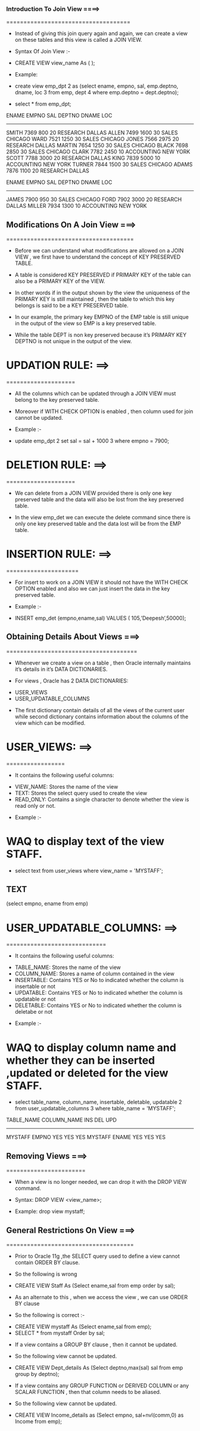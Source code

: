 


###  Introduction To Join View ====>
====================================

* Instead of giving this join query again and again, we can create a view on these tables and this view is called a JOIN VIEW.

* Syntax Of Join View :-
- CREATE VIEW view_name As ( <join query> );

* Example:
- create view emp_dpt
  2  as (select ename, empno, sal, emp.deptno, dname, loc
  3  from emp, dept
  4  where emp.deptno = dept.deptno);

- select * from emp_dpt;

ENAME           EMPNO        SAL     DEPTNO DNAME          LOC
---------- ---------- ---------- ---------- -------------- -------------
SMITH            7369        800         20 RESEARCH       DALLAS
ALLEN            7499       1600         30 SALES          CHICAGO
WARD             7521       1250         30 SALES          CHICAGO
JONES            7566       2975         20 RESEARCH       DALLAS
MARTIN           7654       1250         30 SALES          CHICAGO
BLACK            7698       2850         30 SALES          CHICAGO
CLARK            7782       2450         10 ACCOUNTING     NEW YORK
SCOTT            7788       3000         20 RESEARCH       DALLAS
KING             7839       5000         10 ACCOUNTING     NEW YORK
TURNER           7844       1500         30 SALES          CHICAGO
ADAMS            7876       1100         20 RESEARCH       DALLAS

ENAME           EMPNO        SAL     DEPTNO DNAME          LOC
---------- ---------- ---------- ---------- -------------- -------------
JAMES            7900        950         30 SALES          CHICAGO
FORD             7902       3000         20 RESEARCH       DALLAS
MILLER           7934       1300         10 ACCOUNTING     NEW YORK  


##  Modifications On A Join View ===>
=====================================

* Before we can understand what modifications are allowed on a JOIN VIEW , we first have to understand the concept of KEY PRESERVED TABLE.

* A table is considered KEY PRESERVED if PRIMARY KEY of the table can also be a PRIMARY KEY of the VIEW.

* In other words if in the output shown by the view the uniqueness of the PRIMARY KEY is still maintained , then the table to which this key belongs is said to be a KEY PRESERVED table.

* In our example, the primary key EMPNO of the EMP table is still unique in the output of the view so EMP is a key preserved table.

* While the table DEPT is non key preserved because it’s PRIMARY KEY DEPTNO is not unique in the output of the view.


# UPDATION RULE: ==>
====================

* All the columns which can be updated through a JOIN VIEW must belong to the key preserved table.

* Moreover if WITH CHECK OPTION is enabled , then column used for join cannot be updated.

* Example :-
- update emp_dpt
  2  set sal = sal + 1000
  3  where empno = 7900;


# DELETION RULE: ==>
====================

* We can delete from a JOIN VIEW provided there is only one key preserved table and the data will also be lost from the key preserved table.

* In the view emp_det we can execute the delete command since there is only one key preserved table and the data lost will be from the EMP table.


# INSERTION RULE: ==>
=====================

* For insert to work on a JOIN VIEW it should not have the WITH CHECK OPTION enabled and also we can just insert the data in the key preserved table.

* Example :- 
- INSERT emp_det (empno,ename,sal)
   VALUES ( 105,’Deepesh’,50000);


##  Obtaining Details About Views ===>
======================================

* Whenever we create a view on a table , then Oracle internally maintains it’s details in it’s DATA DICTIONARIES.

* For views , Oracle has 2 DATA DICTIONARIES:
- USER_VIEWS
- USER_UPDATABLE_COLUMNS

* The first dictionary contain details of all the views of the current user while second dictionary contains information about the columns of the view which can be modified.


# USER_VIEWS: ==>
=================

* It contains the following useful columns:
- VIEW_NAME: Stores the name of the view
- TEXT: Stores the select query used to create the view
- READ_ONLY: Contains a single character to denote whether the view is read only or not.

* Example :- 
# WAQ to display text of the view STAFF.
- select text from user_views where view_name = 'MYSTAFF';

TEXT
-------------------------------
(select empno, ename from emp)


# USER_UPDATABLE_COLUMNS: ==>
=============================

* It contains the following useful columns:
- TABLE_NAME: Stores the name of the view
- COLUMN_NAME: Stores a name of column contained in the view
- INSERTABLE: Contains YES or No to indicated whether the column is insertable or not
- UPDATABLE: Contains YES or No to indicated whether the column is updatable or not
- DELETABLE: Contains YES or No to indicated whether the column is deletabe or not

* Example :-
# WAQ to display column name and whether they can be inserted ,updated or deleted for the view STAFF.
- select table_name, column_name, insertable, deletable, updatable
  2  from user_updatable_columns
  3  where table_name = 'MYSTAFF';

TABLE_NAME                     COLUMN_NAME                    INS DEL UPD
------------------------------ ------------------------------ --- --- ---
MYSTAFF                        EMPNO                          YES YES YES
MYSTAFF                        ENAME                          YES YES YES


##  Removing Views ===>
=======================

* When a view is no longer needed, we can drop it with the DROP VIEW command.

* Syntax: DROP VIEW <view_name>;
* Example: drop view mystaff;


##  General Restrictions On View ===>
=====================================

* Prior to Oracle 11g ,the SELECT query used to define a view cannot contain ORDER BY clause.

* So the following is wrong
- CREATE VIEW Staff As (Select ename,sal from emp order by sal); 

* As an alternate to this , when we access the view , we can use ORDER BY clause

* So the following is correct :-
- CREATE VIEW mystaff As (Select ename,sal from emp);
- SELECT * from mystaff Order by sal;

* If a view contains a GROUP BY clause , then it cannot be updated.

* So the following view cannot be updated.
- CREATE VIEW Dept_details As (Select deptno,max(sal) sal from emp group by deptno); 

* If a view contains any GROUP FUNCTION or DERIVED COLUMN or any SCALAR FUNCTION , then that column needs to be aliased.

* So the following view cannot be updated.
- CREATE VIEW Income_details as (Select empno, sal+nvl(comm,0) as Income from emp); 

